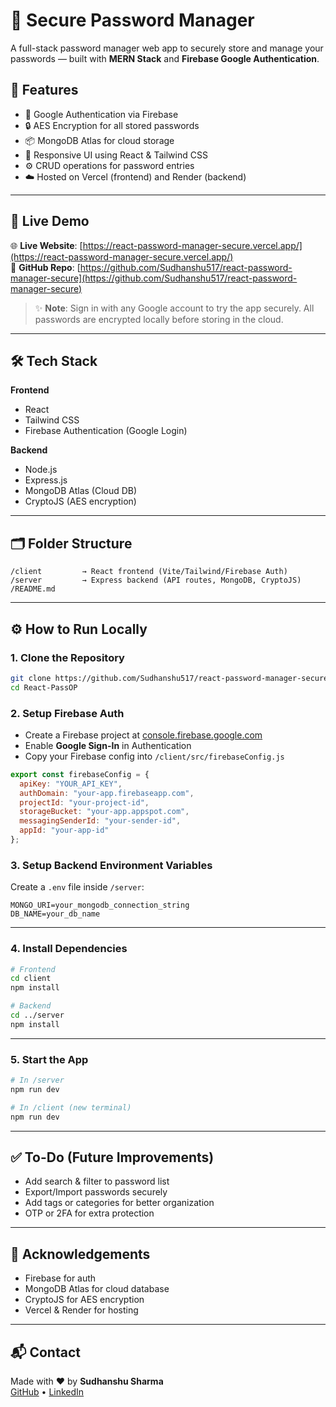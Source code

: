 # 🔐 Secure Password Manager

A full-stack password manager web app to securely store and manage your passwords — built with **MERN Stack** and **Firebase Google Authentication**.

## 🚀 Features

- 🔐 Google Authentication via Firebase
- 🔒 AES Encryption for all stored passwords
- 📦 MongoDB Atlas for cloud storage
- 🎨 Responsive UI using React & Tailwind CSS
- ⚙️ CRUD operations for password entries
- ☁️ Hosted on Vercel (frontend) and Render (backend)

---

## 🧪 Live Demo

🌐 **Live Website**: [https://react-password-manager-secure.vercel.app/](https://react-password-manager-secure.vercel.app/)  
📂 **GitHub Repo**: [https://github.com/Sudhanshu517/react-password-manager-secure](https://github.com/Sudhanshu517/react-password-manager-secure)

> ✨ **Note**: Sign in with any Google account to try the app securely. All passwords are encrypted locally before storing in the cloud.

---

## 🛠️ Tech Stack

**Frontend**
- React
- Tailwind CSS
- Firebase Authentication (Google Login)

**Backend**
- Node.js
- Express.js
- MongoDB Atlas (Cloud DB)
- CryptoJS (AES encryption)

---

## 🗂️ Folder Structure

```
/client         → React frontend (Vite/Tailwind/Firebase Auth)
/server         → Express backend (API routes, MongoDB, CryptoJS)
/README.md
```

---

## ⚙️ How to Run Locally

### 1. Clone the Repository

```bash
git clone https://github.com/Sudhanshu517/react-password-manager-secure
cd React-PassOP
```

### 2. Setup Firebase Auth

- Create a Firebase project at [console.firebase.google.com](https://console.firebase.google.com/)
- Enable **Google Sign-In** in Authentication
- Copy your Firebase config into `/client/src/firebaseConfig.js`

```js
export const firebaseConfig = {
  apiKey: "YOUR_API_KEY",
  authDomain: "your-app.firebaseapp.com",
  projectId: "your-project-id",
  storageBucket: "your-app.appspot.com",
  messagingSenderId: "your-sender-id",
  appId: "your-app-id"
};
```

### 3. Setup Backend Environment Variables

Create a `.env` file inside `/server`:

```env
MONGO_URI=your_mongodb_connection_string
DB_NAME=your_db_name
```

---

### 4. Install Dependencies

```bash
# Frontend
cd client
npm install

# Backend
cd ../server
npm install
```

---

### 5. Start the App

```bash
# In /server
npm run dev

# In /client (new terminal)
npm run dev
```

---

## ✅ To-Do (Future Improvements)

- Add search & filter to password list  
- Export/Import passwords securely  
- Add tags or categories for better organization  
- OTP or 2FA for extra protection

---

## 🙏 Acknowledgements

- Firebase for auth
- MongoDB Atlas for cloud database
- CryptoJS for AES encryption
- Vercel & Render for hosting

---

## 📬 Contact

Made with ❤️ by **Sudhanshu Sharma**  
[GitHub](https://github.com/Sudhanshu517) • [LinkedIn](https://www.linkedin.com/in/sudhanshusharma517/)

